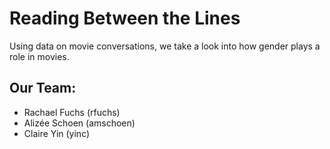 # Reading Between the Lines

Using data on movie conversations, we take a look into how gender plays a role in movies.

## Our Team:
- Rachael Fuchs (rfuchs)
- Alizée Schoen (amschoen)
- Claire Yin (yinc)
